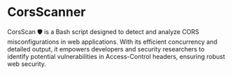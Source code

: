 # CorsScanner
CorsScan 🛡️ is a Bash script designed to detect and analyze CORS misconfigurations in web applications. With its efficient concurrency and detailed output, it empowers developers and security researchers to identify potential vulnerabilities in Access-Control headers, ensuring robust web security.
